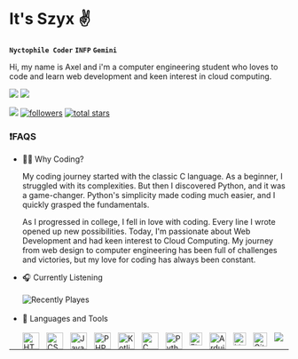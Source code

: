 # It's Szyx ✌️

**`Nyctophile Coder`** **`INFP`** **`Gemini`**

Hi, my name is Axel and i'm a computer engineering student who loves to code and learn web development and keen interest in cloud computing. 

<div align="left">
  <img src="https://github-readme-stats.vercel.app/api?username=szyxxx&theme=dark&hide_border=true&include_all_commits=false&count_private=true"  />
  <img src="https://github-readme-streak-stats.herokuapp.com/?user=szyxxx&theme=dark&hide_border=true" />
</div>

   <p align="left">
      <a href="https://instagram.com/axelldvid">
          <img src="https://img.shields.io/badge/Instagram-E4405F?style=for-the-badge&logo=instagram&logoColor=white"/></a>
      <a href="https://github.com/szyxxx?tab=followers">
         <img alt="followers" title="Follow me on Github" src="https://custom-icon-badges.demolab.com/github/followers/szyxxx?color=236ad3&labelColor=1155ba&style=for-the-badge&logo=person-add&label=Follow&logoColor=white"/></a>
      <a href="https://github.com/szyxxx?tab=repositories&sort=stargazers">
         <img alt="total stars" title="Total stars on GitHub" src="https://custom-icon-badges.demolab.com/github/stars/szyxxx?color=55960c&style=for-the-badge&labelColor=488207&logo=star"/></a>
   </p>


<h3>❗FAQS</h3>
   <ul>
      <li>👨‍💻 Why Coding?</li>
      <p>
          My coding journey started with the classic C language. As a beginner, I struggled with its complexities. But then I discovered Python, and it was a game-changer. Python's simplicity made coding much easier, and I quickly grasped the fundamentals.

As I progressed in college, I fell in love with coding. Every line I wrote opened up new possibilities. Today, I'm passionate about Web Development and had keen interest to Cloud Computing. My journey from web design to computer engineering has been full of challenges and victories, but my love for coding has always been constant.
      </p>
      <li>🎧 Currently Listening</li>
      <br/>
      ![Recently Playes](https://spotify-recently-played-readme.vercel.app/api?user=21ychoh3xlwohzqhrclohxo2i&width=1000&count=3)
      <br/>
      <br/>
      <li>🧰 Languages and Tools</li>
      <br/>
      <img src="https://github-readme-stats.vercel.app/api/top-langs/?username=szyxxx&theme=dark&hide_border=true&include_all_commits=false&count_private=true&layout=compact" />
      <img align="left" alt="HTML" width="30px" style="padding-right:10px;" src="https://cdn.jsdelivr.net/gh/devicons/devicon/icons/html5/html5-plain.svg" />
      <img align="left" alt="CSS" width="30px" style="padding-right:10px;" src="https://cdn.jsdelivr.net/gh/devicons/devicon/icons/css3/css3-plain.svg" />
      <img align="left" alt="JavaScript" width="30px" style="padding-right:10px;" src="https://cdn.jsdelivr.net/gh/devicons/devicon/icons/javascript/javascript-plain.svg" />
      <img align="left" alt="PHP" width="30px" style="padding-right:10px;" src="https://cdn.jsdelivr.net/gh/devicons/devicon@latest/icons/php/php-original.svg" />
      <img align="left" alt="Kotlin" width="30px" style="padding-right:10px;" src="https://cdn.jsdelivr.net/gh/devicons/devicon@latest/icons/kotlin/kotlin-original.svg" />
      <img align="left" alt="C" width="30px" style="padding-right:10px;" src="https://cdn.jsdelivr.net/gh/devicons/devicon@latest/icons/c/c-original.svg" />
      <img align="left" alt="Python" width="30px" style="padding-right:10px;" src="https://cdn.jsdelivr.net/gh/devicons/devicon@latest/icons/python/python-original.svg" />
      <img align="left" alt="Figma" width="23px" style="padding-right:10px;" src="https://cdn.jsdelivr.net/gh/devicons/devicon@latest/icons/figma/figma-original.svg" />
      <img align="left" alt="Arduino" width="30px" style="padding-right:10px;" src="https://cdn.jsdelivr.net/gh/devicons/devicon@latest/icons/arduino/arduino-original.svg" />
      <img align="left" alt="Linux" width="23px" style="padding-right:10px;" src="https://cdn.jsdelivr.net/gh/devicons/devicon/icons/linux/linux-original.svg" />
      <img align="left" alt="Git" width="25px" style="padding-right:10px;" src="https://cdn.jsdelivr.net/gh/devicons/devicon/icons/git/git-original.svg" />
   </ul>

---


